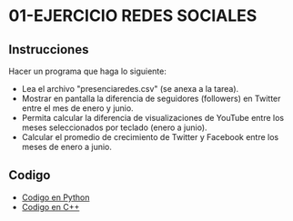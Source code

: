 # 01-EJERCICIO REDES SOCIALES

## Instrucciones

Hacer un programa que haga lo siguiente:

-   Lea el archivo "presenciaredes.csv" (se anexa a la tarea).
-   Mostrar en pantalla la diferencia de seguidores (followers) en Twitter entre el mes de enero y junio.
-   Permita calcular la diferencia de visualizaciones de YouTube entre los meses seleccionados por teclado (enero a junio).
-   Calcular el promedio de crecimiento de Twitter y Facebook entre los meses de enero a junio.

## Codigo

-   [Codigo en Python](./python/presenciaredes.py)
-   [Codigo en C++](./cpp/presenciaredes.cpp)
